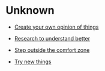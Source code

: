 # Unknown


 - [Create your own opinion of things](../Create%20your%20own%20opinion%20of%20things/index.md)
    
 - [Research to understand better](../Research%20to%20understand%20better/index.md)
    
 - [Step outside the comfort zone](../Step%20outside%20the%20comfort%20zone/index.md)
    
 - [Try new things](../Try%20new%20things/index.md)
    
